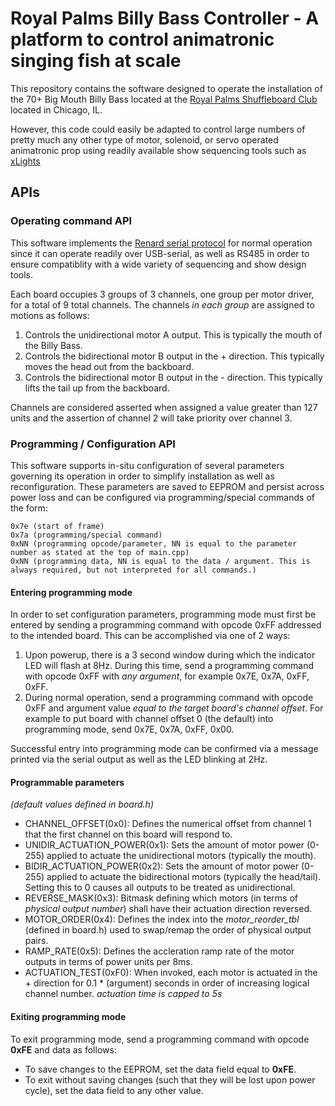 # Royal Palms Billy Bass Controller - A platform to control animatronic singing fish at scale

This repository contains the software designed to operate the installation of the 70+ Big Mouth Billy Bass
located at the [Royal Palms Shuffleboard Club](https://www.royalpalmschicago.com/) located in Chicago, IL.

However, this code could easily be adapted to control large numbers of pretty much any other type of 
motor, solenoid, or servo operated animatronic prop using readily available show sequencing tools such as [xLights](https://xlights.org/)

## APIs
### Operating command API
This software implements the [Renard serial protocol](https://www.doityourselfchristmas.com/wiki/index.php?title=Renard#Protocol) for normal operation since it can operate readily over USB-serial,
as well as RS485 in order to ensure compatiblity with a wide variety of sequencing and show design tools.

Each board occupies 3 groups of 3 channels, one group per motor driver, for a total of 9 total channels. The channels *in each group* are assigned to motions as follows:
1. Controls the unidirectional motor A output. This is typically the mouth of the Billy Bass.
2. Controls the bidirectional motor B output in the + direction. This typically moves the head out from the backboard.
3. Controls the bidirectional motor B output in the - direction. This typically lifts the tail up from the backboard.

Channels are considered asserted when assigned a value greater than 127 units and the assertion of channel 2 will take priority over channel 3.

### Programming / Configuration API
This software supports in-situ configuration of several parameters governing its operation in order to simplify installation as well as reconfiguration. These parameters are saved to EEPROM and persist across power loss and can be configured via programming/special commands of the form:

    0x7e (start of frame)
    0x7a (programming/special command)
    0xNN (programming opcode/parameter, NN is equal to the parameter number as stated at the top of main.cpp)
    0xNN (programming data, NN is equal to the data / argument. This is always required, but not interpreted for all commands.)

#### Entering programming mode
In order to set configuration parameters, programming mode must first be entered by sending a programming command with opcode 0xFF addressed to the intended board. This can be accomplished via one of 2 ways:
1. Upon powerup, there is a 3 second window during which the indicator LED will flash at 8Hz. During this time, send a programming command with opcode 0xFF with *any argument*, for example 0x7E, 0x7A, 0xFF, 0xFF.
2. During normal operation, send a programming command with opcode 0xFF and argument value *equal to the target board's channel offset*. For example to put board with channel offset 0 (the default) into programming mode, send 0x7E, 0x7A, 0xFF, 0x00.

Successful entry into programming mode can be confirmed via a message printed via the serial output as well as the LED blinking at 2Hz.

#### Programmable parameters
*(default values defined in board.h)*
* CHANNEL_OFFSET(0x0): Defines the numerical offset from channel 1 that the first channel on this board will respond to.
* UNIDIR_ACTUATION_POWER(0x1): Sets the amount of motor power (0-255) applied to actuate the unidirectional motors (typically the mouth).
* BIDIR_ACTUATION_POWER(0x2): Sets the amount of motor power (0-255) applied to actuate the bidirectional motors (typically the head/tail). Setting this to 0 causes all outputs to be treated as unidirectional.
* REVERSE_MASK(0x3): Bitmask defining which motors (in terms of *physical output number*) shall have their actuation direction reversed.
* MOTOR_ORDER(0x4): Defines the index into the *motor_reorder_tbl* (defined in board.h) used to swap/remap the order of physical output pairs.
* RAMP_RATE(0x5): Defines the accleration ramp rate of the motor outputs in terms of power units per 8ms.
* ACTUATION_TEST(0xF0): When invoked, each motor is actuated in the + direction for 0.1 * (argument) seconds in order of increasing logical channel number. *actuation time is capped to 5s*

#### Exiting programming mode
To exit programming mode, send a programming command with opcode **0xFE** and data as follows:
* To save changes to the EEPROM, set the data field equal to **0xFE**.
* To exit without saving changes (such that they will be lost upon power cycle), set the data field to any other value.
